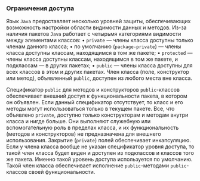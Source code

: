 ### Ограничения доступа
Язык `Java` предоставляет несколько уровней защиты, обеспечивающих возможность настройки области видимости данных и методов. Из-за наличия пакетов `Java` работает с четырьмя категориями видимости между элементами классов:
• `private` — члены класса доступны только членам данного класса;
• по умолчанию (`package-private`) — члены класса доступны классам, находящимся в том же пакете; 
• `protected` — члены класса доступны классам, находящимся в том же пакете, и подклассам — в других пакетах; 
• `public` — члены класса доступны для всех классов в этом и других пакетах. Член класса (поле, конструктор или метод), объявленный `public`, доступен из любого места вне класса. 

Спецификатор `public` для методов и конструкторов `public`-классов обеспечивает внешний доступ к функциональности пакета, в котором он объявлен. Если данный спецификатор отсутствует, то класс и его методы могут использоваться только в текущем пакете. 
Все, что объявлено `private`, доступно только конструкторам и методам внутри класса и нигде больше. Они выполняют служебную или вспомогательную роль в пределах класса, и их функциональность (методов и конструкторов) не предназначена для внешнего использования.
Закрытие (`private`) полей обеспечивает инкапсуляцию. Если у члена класса вообще не указан спецификатор уровня доступа, то такой член класса будет виден и доступен из подклассов и классов того же пакета. Именно такой уровень доступа используется по умолчанию. Такой член класса обеспечивает исполнение `public`-методами `public`-классов своей функциональности.